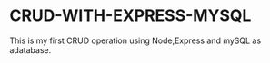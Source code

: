 # CRUD-WITH-EXPRESS-MYSQL
 This is my first CRUD operation using Node,Express and mySQL as adatabase.
